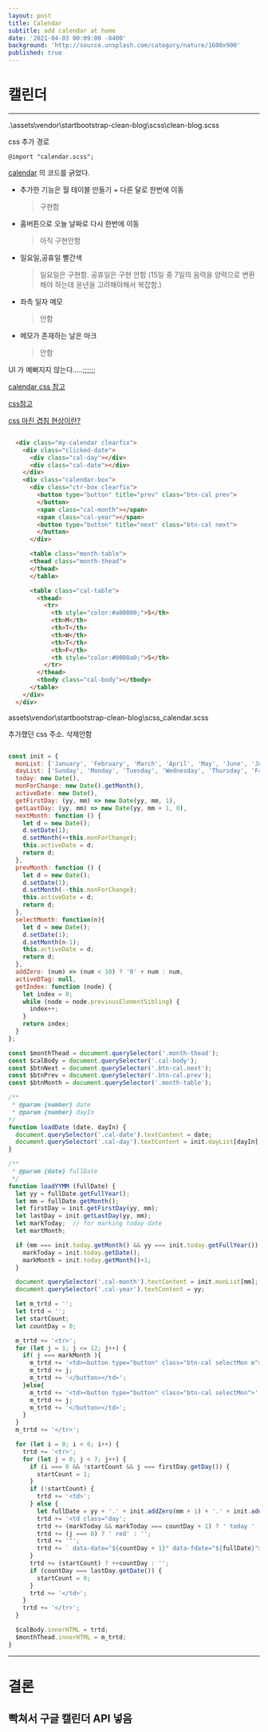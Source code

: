 ```yaml
---
layout: post
title: Calendar
subtitle: add calendar at home
date: '2021-04-03 00:09:00 -0400'
background: 'http://source.unsplash.com/category/nature/1600x900'
published: true
---
```

# 캘린더
---

.\assets\vendor\startbootstrap-clean-blog\scss\clean-blog.scss

css 추가 경로

```
@import "calendar.scss";

```
[calendar](https://im-developer.tistory.com/115) 의 코드를 긁었다.

* 추가한 기능은 월 테이블 만들기 + 다른 달로 한번에 이동
  > 구현함

* 홈버튼으로 오늘 날짜로 다시 한번에 이동
  > 아직 구현안함

* 일요일,공휴일 빨간색
  > 일요일은 구현함.
  > 공휴일은 구현 안함 (15일 중 7일의 음력을 양력으로 변환해야 하는데 윤년을 고려해야해서 복잡함.)

* 좌측 일자 메모
  > 안함

* 메모가 존재하는 날은 마크
  > 안함

UI 가 예뻐지지 않는다.....;;;;;;

[calendar css 참고](https://newtodesign.com/css-calendar/)

[css참고](https://codepen.io/alexoliverwd/pen/bHhBI)

[css 마진 겹침 현상이란?](https://velog.io/@raram2/CSS-%EB%A7%88%EC%A7%84-%EC%83%81%EC%87%84Margin-collapsing-%EC%9B%90%EB%A6%AC-%EC%99%84%EB%B2%BD-%EC%9D%B4%ED%95%B4)

```html

  <div class="my-calendar clearfix">
    <div class="clicked-date">
      <div class="cal-day"></div>
      <div class="cal-date"></div>
    </div>
    <div class="calendar-box">
      <div class="ctr-box clearfix">
        <button type="button" title="prev" class="btn-cal prev">
        </button>
        <span class="cal-month"></span>
        <span class="cal-year"></span>
        <button type="button" title="next" class="btn-cal next">
        </button>
      </div>

      <table class="month-table">
      <thead class="month-thead">
      </thead>
      </table>

      <table class="cal-table">
        <thead>
          <tr>
            <th style="color:#a00000;">S</th>
            <th>M</th>
            <th>T</th>
            <th>W</th>
            <th>T</th>
            <th>F</th>
            <th style="color:#0000a0;">S</th>
          </tr>
        </thead>
        <tbody class="cal-body"></tbody>
      </table>
    </div>
  </div>


```

assets\vendor\startbootstrap-clean-blog\scss\_calendar.scss

추가했던 css 주소. 삭제안함

```javascript

const init = {
  monList: ['January', 'February', 'March', 'April', 'May', 'June', 'July', 'August', 'September', 'October', 'November', 'December'],
  dayList: ['Sunday', 'Monday', 'Tuesday', 'Wednesday', 'Thursday', 'Friday', 'Saturday'],
  today: new Date(),
  monForChange: new Date().getMonth(),
  activeDate: new Date(),
  getFirstDay: (yy, mm) => new Date(yy, mm, 1),
  getLastDay: (yy, mm) => new Date(yy, mm + 1, 0),
  nextMonth: function () {
    let d = new Date();
    d.setDate(1);
    d.setMonth(++this.monForChange);
    this.activeDate = d;
    return d;
  },
  prevMonth: function () {
    let d = new Date();
    d.setDate(1);
    d.setMonth(--this.monForChange);
    this.activeDate = d;
    return d;
  },
  selectMonth: function(n){
    let d = new Date();
    d.setDate(1);
    d.setMonth(n-1);
    this.activeDate = d;
    return d;
  },
  addZero: (num) => (num < 10) ? '0' + num : num,
  activeDTag: null,
  getIndex: function (node) {
    let index = 0;
    while (node = node.previousElementSibling) {
      index++;
    }
    return index;
  }
};

const $monthThead = document.querySelector('.month-thead');
const $calBody = document.querySelector('.cal-body');
const $btnNext = document.querySelector('.btn-cal.next');
const $btnPrev = document.querySelector('.btn-cal.prev');
const $btnMonth = document.querySelector('.month-table');

/**
 * @param {number} date
 * @param {number} dayIn
*/
function loadDate (date, dayIn) {
  document.querySelector('.cal-date').textContent = date;
  document.querySelector('.cal-day').textContent = init.dayList[dayIn];
}

/**
 * @param {date} fullDate
 */
function loadYYMM (fullDate) {
  let yy = fullDate.getFullYear();
  let mm = fullDate.getMonth();
  let firstDay = init.getFirstDay(yy, mm);
  let lastDay = init.getLastDay(yy, mm);
  let markToday;  // for marking today date
  let martMonth;

  if (mm === init.today.getMonth() && yy === init.today.getFullYear()) {
    markToday = init.today.getDate();
    markMonth = init.today.getMonth()+1;
  }

  document.querySelector('.cal-month').textContent = init.monList[mm];
  document.querySelector('.cal-year').textContent = yy;

  let m_trtd = '';
  let trtd = '';
  let startCount;
  let countDay = 0;

  m_trtd += '<tr>';
  for (let j = 1; j <= 12; j++) {
    if( j === markMonth ){
      m_trtd += '<td><button type="button" class="btn-cal selectMon m">';
      m_trtd += j;
      m_trtd += '</button></td>';
    }else{
      m_trtd += '<td><button type="button" class="btn-cal selectMon">';
      m_trtd += j;
      m_trtd += '</button></td>';
    }
  }
  m_trtd += '</tr>';

  for (let i = 0; i < 6; i++) {
    trtd += '<tr>';
    for (let j = 0; j < 7; j++) {
      if (i === 0 && !startCount && j === firstDay.getDay()) {
        startCount = 1;
      }
      if (!startCount) {
        trtd += '<td>';
      } else {
        let fullDate = yy + '.' + init.addZero(mm + 1) + '.' + init.addZero(countDay + 1);
        trtd += '<td class="day';
        trtd += (markToday && markToday === countDay + 1) ? ' today ' : '';
        trtd += (j === 0) ? ' red' : '';
        trtd += '"';
        trtd += ` data-date="${countDay + 1}" data-fdate="${fullDate}">`;
      }
      trtd += (startCount) ? ++countDay : '';
      if (countDay === lastDay.getDate()) {
        startCount = 0;
      }
      trtd += '</td>';
    }
    trtd += '</tr>';
  }

  $calBody.innerHTML = trtd;
  $monthThead.innerHTML = m_trtd;
}

```


--------

# 결론

## 빡쳐서 구글 캘린더 API 넣음
